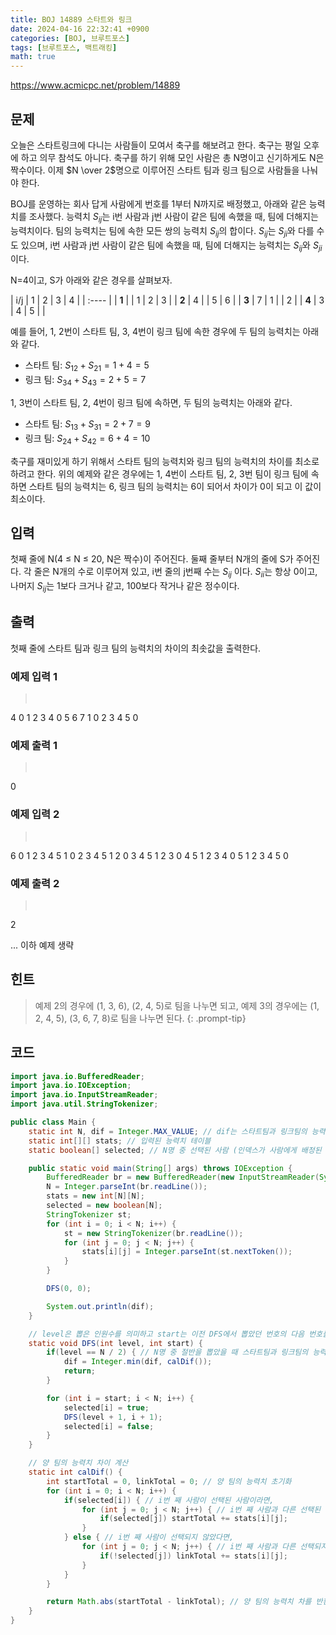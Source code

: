 ```yaml
---
title: BOJ 14889 스타트와 링크
date: 2024-04-16 22:32:41 +0900
categories: [BOJ, 브루트포스]
tags: [브루트포스, 백트래킹]
math: true
---
```


<https://www.acmicpc.net/problem/14889>

## 문제
오늘은 스타트링크에 다니는 사람들이 모여서 축구를 해보려고 한다. 축구는 평일 오후에 하고 의무 참석도 아니다. 축구를 하기 위해 모인 사람은 총 N명이고 신기하게도 N은 짝수이다. 이제 $N \over 2$명으로 이루어진 스타트 팀과 링크 팀으로 사람들을 나눠야 한다.

BOJ를 운영하는 회사 답게 사람에게 번호를 1부터 N까지로 배정했고, 아래와 같은 능력치를 조사했다. 능력치 $S_{ij}$는 i번 사람과 j번 사람이 같은 팀에 속했을 때, 팀에 더해지는 능력치이다. 팀의 능력치는 팀에 속한 모든 쌍의 능력치 $S_{ij}$의 합이다. $S_{ij}$는 $S_{ji}$와 다를 수도 있으며, i번 사람과 j번 사람이 같은 팀에 속했을 때, 팀에 더해지는 능력치는 $S_{ij}$와 $S_{ji}$이다.

N=4이고, S가 아래와 같은 경우를 살펴보자.

| i/j   | 1 | 2 | 3 | 4 |
| :---- |
| **1** |   | 1 | 2 | 3 |
| **2** | 4 |   | 5 | 6 |
| **3** | 7 | 1 |   | 2 |
| **4** | 3 | 4 | 5 |   |

예를 들어, 1, 2번이 스타트 팀, 3, 4번이 링크 팀에 속한 경우에 두 팀의 능력치는 아래와 같다.

- 스타트 팀: $S_{12} + S_{21} = 1 + 4 = 5$
- 링크 팀: $S_{34} + S_{43} = 2 + 5 = 7$

1, 3번이 스타트 팀, 2, 4번이 링크 팀에 속하면, 두 팀의 능력치는 아래와 같다.

- 스타트 팀: $S_{13} + S_{31} = 2 + 7 = 9$
- 링크 팀: $S_{24} + S_{42} = 6 + 4 = 10$

축구를 재미있게 하기 위해서 스타트 팀의 능력치와 링크 팀의 능력치의 차이를 최소로 하려고 한다. 위의 예제와 같은 경우에는 1, 4번이 스타트 팀, 2, 3번 팀이 링크 팀에 속하면 스타트 팀의 능력치는 6, 링크 팀의 능력치는 6이 되어서 차이가 0이 되고 이 값이 최소이다.


## 입력
첫째 줄에 N(4 ≤ N ≤ 20, N은 짝수)이 주어진다. 둘째 줄부터 N개의 줄에 S가 주어진다. 각 줄은 N개의 수로 이루어져 있고, i번 줄의 j번째 수는 $S_{ij}$ 이다. $S_{ii}$는 항상 0이고, 나머지 $S_{ij}$는 1보다 크거나 같고, 100보다 작거나 같은 정수이다.

## 출력
첫째 줄에 스타트 팀과 링크 팀의 능력치의 차이의 최솟값을 출력한다.

### 예제 입력 1
> <pre>
4
0 1 2 3
4 0 5 6
7 1 0 2
3 4 5 0
> </pre>

### 예제 출력 1
> <pre>
0
> </pre>

### 예제 입력 2
> <pre>
6
0 1 2 3 4 5
1 0 2 3 4 5
1 2 0 3 4 5
1 2 3 0 4 5
1 2 3 4 0 5
1 2 3 4 5 0
> </pre>

### 예제 출력 2
> <pre>
2
> </pre>

... 이하 예제 생략

## 힌트
> 예제 2의 경우에 (1, 3, 6), (2, 4, 5)로 팀을 나누면 되고, 예제 3의 경우에는 (1, 2, 4, 5), (3, 6, 7, 8)로 팀을 나누면 된다.
{: .prompt-tip}

## 코드

```java
import java.io.BufferedReader;
import java.io.IOException;
import java.io.InputStreamReader;
import java.util.StringTokenizer;

public class Main {
    static int N, dif = Integer.MAX_VALUE; // dif는 스타트팀과 링크팀의 능력치 차이를 의미
    static int[][] stats; // 입력된 능력치 테이블
    static boolean[] selected; // N명 중 선택된 사람 (인덱스가 사람에게 배정된 번호를 의미 단, 코드상으로는 0번부터 있다고 처리했음)

    public static void main(String[] args) throws IOException {
        BufferedReader br = new BufferedReader(new InputStreamReader(System.in));
        N = Integer.parseInt(br.readLine());
        stats = new int[N][N];
        selected = new boolean[N];
        StringTokenizer st;
        for (int i = 0; i < N; i++) {
            st = new StringTokenizer(br.readLine());
            for (int j = 0; j < N; j++) {
                stats[i][j] = Integer.parseInt(st.nextToken());
            }
        }

        DFS(0, 0);

        System.out.println(dif);
    }

    // level은 뽑은 인원수를 의미하고 start는 이전 DFS에서 뽑았던 번호의 다음 번호를 의미
    static void DFS(int level, int start) {
        if(level == N / 2) { // N명 중 절반을 뽑았을 때 스타트팀과 링크팀의 능력치 차이를 계산 후, dif 값을 갱신
            dif = Integer.min(dif, calDif());
            return;
        }

        for (int i = start; i < N; i++) {
            selected[i] = true;
            DFS(level + 1, i + 1);
            selected[i] = false;
        }
    }

    // 양 팀의 능력치 차이 계산
    static int calDif() {
        int startTotal = 0, linkTotal = 0; // 양 팀의 능력치 초기화
        for (int i = 0; i < N; i++) {
            if(selected[i]) { // i번 째 사람이 선택된 사람이라면,
                for (int j = 0; j < N; j++) { // i번 째 사람과 다른 선택된 모든 사람과의 점수를 스타트팀 능력치에 더한다.
                    if(selected[j]) startTotal += stats[i][j];
                }
            } else { // i번 째 사람이 선택되지 않았다면,
                for (int j = 0; j < N; j++) { // i번 째 사람과 다른 선택되지 않은 모든 사람과의 점수를 링크팀 능력치에 더한다.
                    if(!selected[j]) linkTotal += stats[i][j];
                }
            }
        }

        return Math.abs(startTotal - linkTotal); // 양 팀의 능력치 차를 반환
    }
}
```
